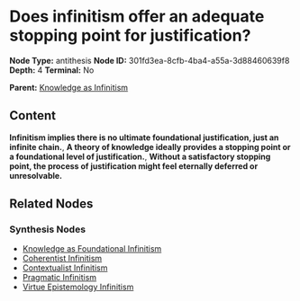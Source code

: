 # Does infinitism offer an adequate stopping point for justification?

**Node Type:** antithesis
**Node ID:** 301fd3ea-8cfb-4ba4-a55a-3d88460639f8
**Depth:** 4
**Terminal:** No

**Parent:** [Knowledge as Infinitism](knowledge-as-infinitism-synthesis-e836c62b-f499-4312-98ff-2781b0f1a63f.md)

## Content

**Infinitism implies there is no ultimate foundational justification, just an infinite chain.**, **A theory of knowledge ideally provides a stopping point or a foundational level of justification.**, **Without a satisfactory stopping point, the process of justification might feel eternally deferred or unresolvable.**

## Related Nodes

### Synthesis Nodes

- [Knowledge as Foundational Infinitism](knowledge-as-foundational-infinitism-synthesis-4aab87e4-af85-4565-b92f-c8d35d72ee94.md)
- [Coherentist Infinitism](coherentist-infinitism-synthesis-88d8106b-ab8e-4b0d-a249-32e6811b9322.md)
- [Contextualist Infinitism](contextualist-infinitism-synthesis-04ada0db-64d9-4431-aaa9-af4e30e86d12.md)
- [Pragmatic Infinitism](pragmatic-infinitism-synthesis-445f797c-57a7-40a9-88ff-44e183e07183.md)
- [Virtue Epistemology Infinitism](virtue-epistemology-infinitism-synthesis-ab0d32a0-4fac-4177-bcd7-07b7ca49a317.md)
